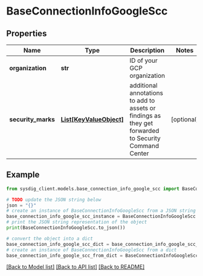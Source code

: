 # BaseConnectionInfoGoogleScc


## Properties

Name | Type | Description | Notes
------------ | ------------- | ------------- | -------------
**organization** | **str** | ID of your GCP organization | 
**security_marks** | [**List[KeyValueObject]**](KeyValueObject.md) | additional annotations to add to assets or findings as they get forwarded to Security Command Center | [optional] 

## Example

```python
from sysdig_client.models.base_connection_info_google_scc import BaseConnectionInfoGoogleScc

# TODO update the JSON string below
json = "{}"
# create an instance of BaseConnectionInfoGoogleScc from a JSON string
base_connection_info_google_scc_instance = BaseConnectionInfoGoogleScc.from_json(json)
# print the JSON string representation of the object
print(BaseConnectionInfoGoogleScc.to_json())

# convert the object into a dict
base_connection_info_google_scc_dict = base_connection_info_google_scc_instance.to_dict()
# create an instance of BaseConnectionInfoGoogleScc from a dict
base_connection_info_google_scc_from_dict = BaseConnectionInfoGoogleScc.from_dict(base_connection_info_google_scc_dict)
```
[[Back to Model list]](../README.md#documentation-for-models) [[Back to API list]](../README.md#documentation-for-api-endpoints) [[Back to README]](../README.md)



